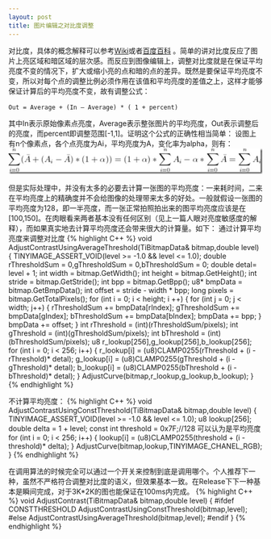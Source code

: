 ```yaml
---
layout: post
title: 图片编辑之对比度调整
---
```


对比度，具体的概念解释可以参考[Wiki][1]或者[百度百科][2] 。简单的讲对比度反应了图片上亮区域和暗区域的层次感。而反应到图像编辑上，调整对比度就是在保证平均亮度不变的情况下，扩大或缩小亮的点和暗的点的差异。既然是要保证平均亮度不变，所以对每个点的调整比例必须作用在该值和平均亮度的差值之上，这样才能够保证计算后的平均亮度不变，故有调整公式：

    Out = Average + (In – Average) * ( 1 + percent)
    
其中In表示原始像素点亮度，Average表示整张图片的平均亮度，Out表示调整后的亮度，而percent即调整范围[-1,1]。证明这个公式的正确性相当简单：
设图上有n个像素点，各个点亮度为Ai，平均亮度为A，变化率为alpha，则有：
![此处输入图片的描述][3]

但是实际处理中，并没有太多的必要去计算一张图的平均亮度：一来耗时间，二来在平均亮度上的精确度并不会给图像的处理带来太多的好处。一般就假设一张图的平均亮度为128，即一半亮度，而一张正常拍照拍出来的图平均亮度应该是在[100,150]。在肉眼看来两者基本没有任何区别（见上一篇人眼对亮度敏感度的解释），而如果真实地去计算平均亮度还会带来很大的计算量。如下：
通过计算平均亮度来调整对比度
{% highlight C++ %}
void    AdjustContrastUsingAverageThreshold(TiBitmapData& bitmap,double level)
{
	TINYIMAGE_ASSERT_VOID(level >= -1.0 && level <= 1.0);
	double rThresholdSum = 0,gThresholdSum = 0,bThresholdSum = 0;
	double detal= level + 1;
	int width    = bitmap.GetWidth();
	int height    = bitmap.GetHeight();
	int stride    = bitmap.GetStride();
	int bpp        = bitmap.GetBpp();
	u8* bmpData    = bitmap.GetBmpData();
	int offset    = stride - width * bpp;
	long pixels = bitmap.GetTotalPixels();
	for (int i = 0; i < height; i ++)
	{
		for (int j = 0; j < width; j++)
		{
			rThresholdSum += bmpData[rIndex];
			gThresholdSum += bmpData[gIndex];
			bThresholdSum += bmpData[bIndex];
			bmpData += bpp;
		}
		bmpData += offset;
	}
	int rThreshold = (int)(rThresholdSum/pixels);
	int gThreshold = (int)(gThresholdSum/pixels);
	int bThreshold = (int)(bThresholdSum/pixels);
	u8 r_lookup[256],g_lookup[256],b_lookup[256];
	for (int i = 0; i < 256; i++)
	{
		r_lookup[i] = (u8)CLAMP0255(rThreshold + (i - rThreshold)* detal);
		g_lookup[i] = (u8)CLAMP0255(gThreshold + (i - gThreshold)* detal);
		b_lookup[i] = (u8)CLAMP0255(bThreshold + (i - bThreshold)* detal);
	}
	AdjustCurve(bitmap,r_lookup,g_lookup,b_lookup);
}
{% endhighlight %}

不计算平均亮度：
{% highlight C++ %}
void    AdjustContrastUsingConstThreshold(TiBitmapData& bitmap,double level)
{
	TINYIMAGE_ASSERT_VOID(level >= -1.0 && level <= 1.0);
	u8 lookup[256];
	double delta        = 1 + level;
	const int threshold = 0x7F;//128 可以认为是平均亮度
	for (int i = 0; i < 256; i++)
	{
		lookup[i] = (u8)CLAMP0255(threshold + (i - threshold)* delta);
	}
	AdjustCurve(bitmap,lookup,TINYIMAGE_CHANEL_RGB);
}
{% endhighlight %}

在调用算法的时候完全可以通过一个开关来控制到底是调用哪个。个人推荐下一种，虽然不严格符合调整对比度的语义，但效果基本一致。在Release下下一种基本是瞬间完成，对于3K*2K的图也能保证在100ms内完成。
{% highlight C++ %}
void    AdjustContrast(TiBitmapData& bitmap,double level)
{
#ifdef CONSTTHRESHOLD
AdjustContrastUsingConstThreshold(bitmap,level);
#else
AdjustContrastUsingAverageThreshold(bitmap,level);
#endif
}
{% endhighlight %}



  [1]: http://zh.wikipedia.org/zh/%E5%B0%8D%E6%AF%94%E5%BA%A6
  [2]: http://baike.baidu.com/view/66029.htm
  [3]: /images/ip6.jpg

